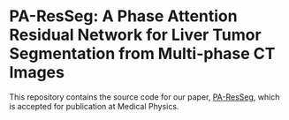 # PA-ResSeg: A Phase Attention Residual Network for Liver Tumor Segmentation from Multi-phase CT Images
This repository contains the source code for our paper, [PA-ResSeg](https://aapm.onlinelibrary.wiley.com/doi/abs/10.1002/mp.14922), which is accepted for publication at Medical Physics.

